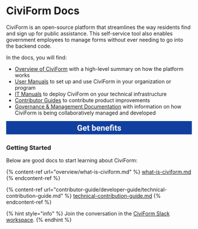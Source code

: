 # CiviForm Docs

CiviForm is an open-source platform that streamlines the way residents find and sign up for public assistance. This self-service tool also enables government employees to manage forms without ever needing to go into the backend code.

In the docs, you will find:

* [Overview of CiviForm](broken-reference) with a high-level summary on how the platform works
* [User Manuals](broken-reference/) to set up and use CiviForm in your organization or program
* [IT Manuals](broken-reference/) to deploy CiviForm on your technical infrastructure
* [Contributor Guides](broken-reference/) to contribute product improvements
* [Governance & Management Documentation](broken-reference/) with information on how CiviForm is being collaboratively managed and developed

![](<.gitbook/assets/Get benefits.png>)

### Getting Started

Below are good docs to start learning about CiviForm:

{% content-ref url="overview/what-is-civiform.md" %}
[what-is-civiform.md](overview/what-is-civiform.md)
{% endcontent-ref %}

{% content-ref url="contributor-guide/developer-guide/technical-contribution-guide.md" %}
[technical-contribution-guide.md](contributor-guide/developer-guide/technical-contribution-guide.md)
{% endcontent-ref %}

{% hint style="info" %}
Join the conversation in the [CiviForm Slack workspace](https://civiform.slack.com).
{% endhint %}
